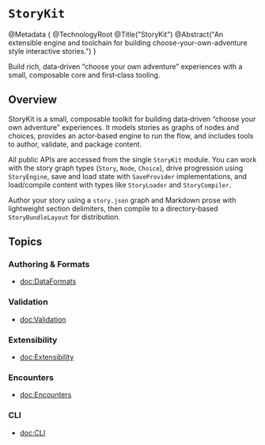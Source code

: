 # ``StoryKit``

@Metadata {
  @TechnologyRoot
  @Title("StoryKit")
  @Abstract("An extensible engine and toolchain for building choose-your-own-adventure style interactive stories.")
}

Build rich, data‑driven “choose your own adventure” experiences with a small, composable core and first‑class tooling.

## Overview

StoryKit is a small, composable toolkit for building data‑driven “choose your own adventure” experiences. It models stories as graphs of nodes and choices, provides an actor‑based engine to run the flow, and includes tools to author, validate, and package content.

All public APIs are accessed from the single `StoryKit` module. You can work with the story graph types (``Story``, ``Node``, ``Choice``), drive progression using ``StoryEngine``, save and load state with ``SaveProvider`` implementations, and load/compile content with types like ``StoryLoader`` and ``StoryCompiler``.

Author your story using a `story.json` graph and Markdown prose with lightweight section delimiters, then compile to a directory‑based ``StoryBundleLayout`` for distribution.

## Topics

### Authoring & Formats
- <doc:DataFormats>

### Validation
- <doc:Validation>

### Extensibility
- <doc:Extensibility>

### Encounters
- <doc:Encounters>

### CLI
- <doc:CLI>
